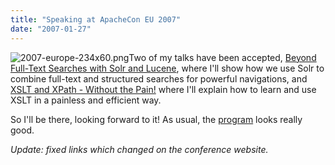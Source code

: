 ```yaml
---
title: "Speaking at ApacheCon EU 2007"
date: "2007-01-27"
---
```


![2007-europe-234x60.png](images/2007-europe-234x60.png)Two of my talks have been accepted, [Beyond Full-Text Searches with Solr and Lucene](http://www.eu.apachecon.com/program/talk/34), where I'll show how we use Solr to combine full-text and structured searches for powerful navigations, and [XSLT and XPath - Without the Pain!](http://www.eu.apachecon.com/program/talk/84) where I'll explain how to learn and use XSLT in a painless and efficient way.

So I'll be there, looking forward to it! As usual, the [program](http://www.apachecon.com/2007/EU/html/sessions.html/) looks really good.

_Update: fixed links which changed on the conference website._
